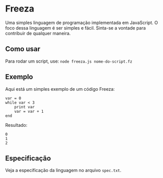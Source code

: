 # Freeza
Uma simples linguagem de programação implementada em JavaScript. O foco dessa linguagem é ser simples e fácil. Sinta-se a vontade para contribuir de qualquer maneira.

## Como usar
Para rodar um script, use: `node freeza.js nome-do-script.fz`

## Exemplo
Aqui está um simples exemplo de um código Freeza:

```
var = 0
while var < 3
    print var
    var = var + 1
end
```

Resultado:
```
0
1
2
```

## Especificação
Veja a especificação da linguagem no arquivo `spec.txt`.
